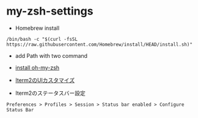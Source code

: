 # my-zsh-settings

- Homebrew install

`/bin/bash -c "$(curl -fsSL https://raw.githubusercontent.com/Homebrew/install/HEAD/install.sh)"`

- add Path with two command

- [install oh-my-zsh](https://ohmyz.sh/)

- [Iterm2のUIカスタマイズ](https://yutaro-blog.net/2022/04/03/mac-terminal-iterm2-customize/)

- Iterm2のステータスバー設定

`Preferences > Profiles > Session > Status bar enabled > Configure Status Bar`


